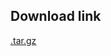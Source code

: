<!--- 20. Download link -->
## Download link

[<model-precision-mode>.tar.gz](https://storage.googleapis.com/intel-optimized-tensorflow/models/v2_5_0/resnet50v1-5-int8-inference.tar.gz)
